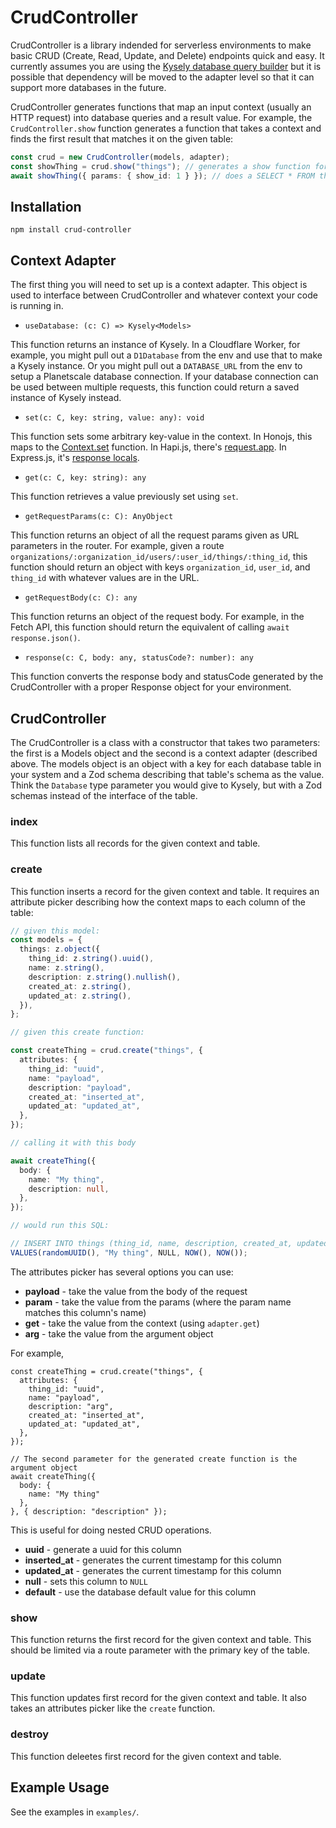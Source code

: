 # CrudController

CrudController is a library indended for serverless environments to make basic CRUD (Create, Read, Update, and Delete) endpoints quick and easy. It currently assumes you are using the [Kysely database query builder](https://github.com/koskimas/kysely) but it is possible that dependency will be moved to the adapter level so that it can support more databases in the future.

CrudController generates functions that map an input context (usually an HTTP request) into database queries and a result value. For example, the `CrudController.show` function generates a function that takes a context and finds the first result that matches it on the given table:

```ts
const crud = new CrudController(models, adapter);
const showThing = crud.show("things"); // generates a show function for the "things" table
await showThing({ params: { show_id: 1 } }); // does a SELECT * FROM things WHERE id = 1 and returns the result as an object
```

## Installation

```
npm install crud-controller
```

## Context Adapter

The first thing you will need to set up is a context adapter. This object is used to interface between CrudController and whatever context your code is running in.

- `useDatabase: (c: C) => Kysely<Models>`

This function returns an instance of Kysely. In a Cloudflare Worker, for example, you might pull out a `D1Database` from the env and use that to make a Kysely instance. Or you might pull out a `DATABASE_URL` from the env to setup a Planetscale database connection. If your database connection can be used between multiple requests, this function could return a saved instance of Kysely instead.

- `set(c: C, key: string, value: any): void`

This function sets some arbitrary key-value in the context. In Honojs, this maps to the [Context.set](https://honojs.dev/docs/api/context/#csetcget) function. In Hapi.js, there's [request.app](https://hapi.dev/api/?v=21.1.0#request-properties). In Express.js, it's [response locals](https://expressjs.com/en/api.html#res.locals).

- `get(c: C, key: string): any`

This function retrieves a value previously set using `set`.

- `getRequestParams(c: C): AnyObject`

This function returns an object of all the request params given as URL parameters in the router. For example, given a route `organizations/:organization_id/users/:user_id/things/:thing_id`, this function should return an object with keys `organization_id`, `user_id`, and `thing_id` with whatever values are in the URL.

- `getRequestBody(c: C): any`

This function returns an object of the request body. For example, in the Fetch API, this function should return the equivalent of calling `await response.json()`.

- `response(c: C, body: any, statusCode?: number): any`

This function converts the response body and statusCode generated by the CrudController with a proper Response object for your environment.

## CrudController

The CrudController is a class with a constructor that takes two parameters: the first is a Models object and the second is a context adapter (described above. The models object is an object with a key for each database table in your system and a Zod schema describing that table's schema as the value. Think the `Database` type parameter you would give to Kysely, but with a Zod schemas instead of the interface of the table.

### index

This function lists all records for the given context and table.

### create

This function inserts a record for the given context and table. It requires an attribute picker describing how the context maps to each column of the table:

```ts
// given this model:
const models = {
  things: z.object({
    thing_id: z.string().uuid(),
    name: z.string(),
    description: z.string().nullish(),
    created_at: z.string(),
    updated_at: z.string(),
  }),
};

// given this create function:

const createThing = crud.create("things", {
  attributes: {
    thing_id: "uuid",
    name: "payload",
    description: "payload",
    created_at: "inserted_at",
    updated_at: "updated_at",
  },
});

// calling it with this body

await createThing({
  body: {
    name: "My thing",
    description: null,
  },
});

// would run this SQL:

// INSERT INTO things (thing_id, name, description, created_at, updated_at)
VALUES(randomUUID(), "My thing", NULL, NOW(), NOW());
```

The attributes picker has several options you can use:

- **payload** - take the value from the body of the request
- **param** - take the value from the params (where the param name matches this column's name)
- **get** - take the value from the context (using `adapter.get`)
- **arg** - take the value from the argument object

For example,

```
const createThing = crud.create("things", {
  attributes: {
    thing_id: "uuid",
    name: "payload",
    description: "arg",
    created_at: "inserted_at",
    updated_at: "updated_at",
  },
});

// The second parameter for the generated create function is the argument object
await createThing({
  body: {
    name: "My thing"
  },
}, { description: "description" });
```

This is useful for doing nested CRUD operations.

- **uuid** - generate a uuid for this column
- **inserted_at** - generates the current timestamp for this column
- **updated_at** - generates the current timestamp for this column
- **null** - sets this column to `NULL`
- **default** - use the database default value for this column

### show

This function returns the first record for the given context and table. This should be limited via a route parameter with the primary key of the table.

### update

This function updates first record for the given context and table. It also takes an attributes picker like the `create` function.

### destroy

This function deleetes first record for the given context and table.

## Example Usage

See the examples in `examples/`.

